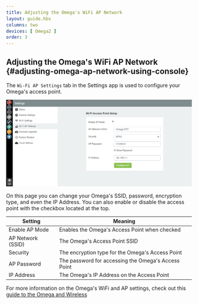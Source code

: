 ```yaml
---
title: Adjusting the Omega's WiFi AP Network
layout: guide.hbs
columns: two
devices: [ Omega2 ]
order: 3
---
```


## Adjusting the Omega's WiFi AP Network {#adjusting-omega-ap-network-using-console}

The `Wi-Fi AP Settings` tab in the Settings app is used to configure your Omega's access point.

![Ap-Network-Page](../img/ap-network-page-1.png)

On this page you can change your Omega's SSID, password, encryption type, and even the IP Address. You can also enable or disable the access point with the checkbox located at the top.

|Setting | Meaning |
| --- | --- |
| Enable AP Mode | Enables the Omega's Access Point when checked|
| AP Network (SSID) | The Omega's Access Point SSID |
| Security | The encryption type for the Omega's Access Point |
| AP Password | The password for accessing the Omega's Access Point |
| IP Address | The Omega's IP Address on the Access Point |

For more information on the Omega's WiFi and AP settings, check out this [guide to the Omega and Wireless](../../Doing-Stuff/Connectivity/The-Omega-and-Wireless)
